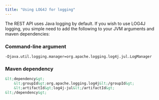 ```yaml
---
title: "Using LOG4J for logging"
---
```


The REST API uses Java logging by default.
If you wish to use LOG4J logging, you simple need to add the following to your JVM arguments and maven dependencies:
### Command-line argument


```text
-Djava.util.logging.manager=org.apache.logging.log4j.jul.LogManager
```


### Maven dependency


```xml
&lt;dependency&gt;
    &lt;groupId&gt;org.apache.logging.log4j&lt;/groupId&gt;
    &lt;artifactId&gt;log4j-jul&lt;/artifactId&gt;
&lt;/dependency&gt;

```
